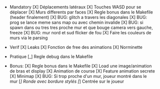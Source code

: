 - Mandatory
[X] Déplacements latéraux
[X] Touches WASD pour se déplacer
[X] Murs differents par faces
[X] Regle bonus dans le Makefile (header finalement)
[X] BUG: glitch a travers les diagonales
[X] BUG: prog se lance meme sans map ou avec chemin invalide
[X] BUG: si spawn dans ou tres tres proche mur et que bouge camera vers gauche, freeze
[X] BUG: mur nord et sud flicker de fou
[X] Faire les couleurs de murs via le parsing

- Verif
[X] Leaks
    [X] Fonction de free des animations
[X] Norminette

- Pratique
[_] Regle debug dans le Makefile

- Bonus:
[X] Regle bonus dans le Makefile
[X] Load une image/animation de bras et display
    [X] Animation de course
    [X] Feature animation secrete
[X] Minimap
    [X] BUG: Si trop proche d'un mur, joueur montré dans le mur
    [_] Ronde avec bordure stylés
    [_] Centrée sur le joueur
